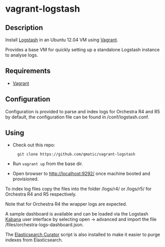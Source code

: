 # vagrant-logstash #

## Description ##
Install [Logstash](http://logstash.net) in an Ubuntu 12.04 VM using [Vagrant](http://www.vagrantup.com).

Provides a base VM for quickly setting up a standalone Logstash instance to analyse logs.

## Requirements ##
* [Vagrant](http://www.vagrantup.com) 


## Configuration ##
Configuration is provided to parse and index logs for Orchestra R4 and R5 by default, the configuration file can 
be found in /conf/logstash.conf.

## Using ##

* Check out this repo: 

		git clone https://github.com/qmatic/vagrant-logstash

* Run `vagrant up` from the base dir.

* Open browser to [http://localhost:9292/](http://localhost:9292/) once machine booted and provisioned.
	

To index log files copy the files into the folder /logs/r4/ or /logs/r5/ for Orchestra R4 and R5 respectively. 

Note that for Orchestra R4 the wrapper logs are expected.

A sample dashboard is available and can be loaded via the Logstash [Kabana](http://www.elasticsearch.org/overview/kibana/) user interface by selecting open -> advanced
and import the file /files/orchestra-logs-dashboard.json.

The [Elasticsearch Curator](http://www.elasticsearch.org/blog/curator-tending-your-time-series-indices/) script is also installed to make 
it easier to purge indexes from Elasticsearch.